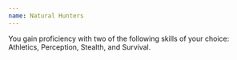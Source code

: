 ```yaml
---
name: Natural Hunters
---
```

You gain proficiency with two of the following skills of your choice: Athletics, Perception, Stealth, and Survival.

